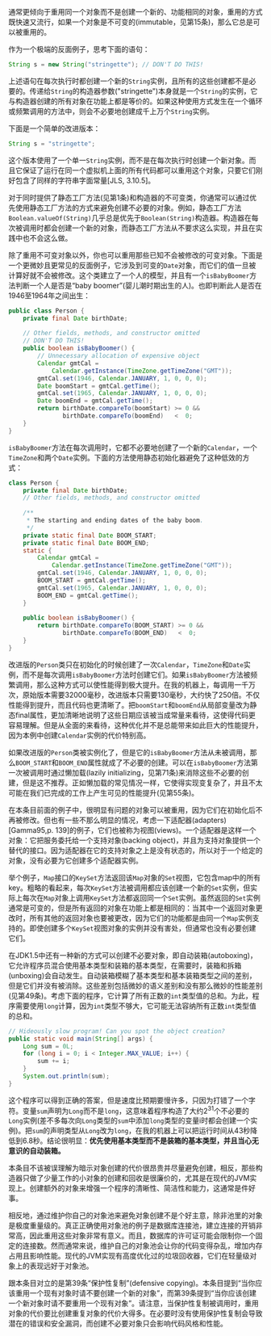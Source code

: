 通常更倾向于重用同一个对象而不是创建一个新的、功能相同的对象，重用的方式既快速又流行，如果一个对象是不可变的(immutable，见第15条)，那么它总是可以被重用的。  

作为一个极端的反面例子，思考下面的语句：  

```java
String s = new String("stringette"); // DON'T DO THIS!
```

上述语句在每次执行时都创建一个新的`String`实例，且所有的这些创建都不是必要的。传递给`String`的构造器参数("stringette")本身就是一个`String`的实例，它与构造器创建的所有对象在功能上都是等价的。如果这种使用方式发生在一个循环或频繁调用的方法中，则会不必要地创建成千上万个`String`实例。

下面是一个简单的改进版本：  

```java
String s = "stringette";
```

这个版本使用了一个单一`String`实例，而不是在每次执行时创建一个新对象。而且它保证了运行在同一个虚拟机上面的所有代码都可以重用这个对象，只要它们刚好包含了同样的字符串字面常量[JLS, 3.10.5]。

对于同时提供了静态工厂方法(见第1条)和构造器的不可变类，你通常可以通过优先使用静态工厂方法的方式来避免创建不必要的对象。例如，静态工厂方法`Boolean.valueOf(String)`几乎总是优先于`Boolean(String)`构造器。构造器在每次被调用时都会创建一个新的对象，而静态工厂方法从不要求这么实现，并且在实践中也不会这么做。

除了重用不可变对象以外，你也可以重用那些已知不会被修改的可变对象。下面是一个更微妙且更常见的反面例子，它涉及到可变的`Date`对象，而它们的值一旦被计算好就不会被修改。这个类建立了一个人的模型，并且有一个`isBabyBoomer`方法判断一个人是否是“baby boomer”(婴儿潮时期出生的人)。也即判断此人是否在1946至1964年之间出生：  

```java
public class Person {    private final Date birthDate;
        // Other fields, methods, and constructor omitted
    // DON'T DO THIS!    public boolean isBabyBoomer() {        // Unnecessary allocation of expensive object        Calendar gmtCal =            Calendar.getInstance(TimeZone.getTimeZone("GMT"));        gmtCal.set(1946, Calendar.JANUARY, 1, 0, 0, 0);        Date boomStart = gmtCal.getTime();        gmtCal.set(1965, Calendar.JANUARY, 1, 0, 0, 0);        Date boomEnd = gmtCal.getTime();        return birthDate.compareTo(boomStart) >= 0 &&               birthDate.compareTo(boomEnd)   <  0;	}
}	
```

`isBabyBoomer`方法在每次调用时，它都不必要地创建了一个新的`Calendar`，一个`TimeZone`和两个`Date`实例。下面的方法使用静态初始化器避免了这种低效的方式：  

```java
class Person {    private final Date birthDate;    // Other fields, methods, and constructor omitted
        /**     * The starting and ending dates of the baby boom.     */    private static final Date BOOM_START;    private static final Date BOOM_END;    static {        Calendar gmtCal =            Calendar.getInstance(TimeZone.getTimeZone("GMT"));        gmtCal.set(1946, Calendar.JANUARY, 1, 0, 0, 0);        BOOM_START = gmtCal.getTime();        gmtCal.set(1965, Calendar.JANUARY, 1, 0, 0, 0);        BOOM_END = gmtCal.getTime();    }
        public boolean isBabyBoomer() {        return birthDate.compareTo(BOOM_START) >= 0 &&               birthDate.compareTo(BOOM_END)   <  0;    }
}
```

改进版的`Person`类只在初始化的时候创建了一次`Calendar`，`TimeZone`和`Date`实例，而不是每次调用`isBabyBoomer`方法时创建它们。如果`isBabyBoomer`方法被频繁调用，那么这种方式可以使性能得到极大提升。在我的机器上，每调用一千万次，原始版本需要32000毫秒，改进版本只需要130毫秒，大约快了250倍。不仅性能得到提升，而且代码也更清晰了。把`boomStart`和`boomEnd`从局部变量改为静态final属性，更加清晰地说明了这些日期应该被当成常量来看待，这使得代码更容易理解。但是从全面的来看待，这种优化并不是总能带来如此巨大的性能提升，因为本例中创建`Calendar`实例的代价特别高。

如果改进版的`Person`类被实例化了，但是它的`isBabyBoomer`方法从未被调用，那么`BOOM_START`和`BOOM_END`属性就成了不必要的创建。可以在`isBabyBoomer`方法第一次被调用时通过懒加载(lazily initializing，见第71条)来消除这些不必要的创建，但是这不推荐。正如懒加载的常见情况一样，它使得实现变复杂了，并且不太可能在我们已完成的工作上产生可见的性能提升(见第55条)。

在本条目前面的例子中，很明显有问题的对象可以被重用，因为它们在初始化后不再被修改。但也有一些不那么明显的情况，考虑一下适配器(adapters)[Gamma95,p. 139]的例子，它们也被称为视图(views)。一个适配器是这样一个对象：它把服务委托给一个支持对象(backing object)，并且为支持对象提供一个替代的接口。因为适配器在它的支持对象之上是没有状态的，所以对于一个给定的对象，没有必要为它创建多个适配器实例。

举个例子，`Map`接口的`KeySet`方法返回该`Map`对象的`Set`视图，它包含map中的所有key。粗略的看起来，每次`KeySet`方法被调用都应该创建一个新的`Set`实例，但实际上每次在`Map`对象上调用`KeySet`方法都返回同一个`Set`实例。虽然返回的`Set`实例通常是可变的，但是所有返回的对象在功能上都是相同的：当其中一个返回对象更改时，所有其他的返回对象也要被更改，因为它们的功能都是由同一个`Map`实例支持的。即使创建多个`KeySet`视图对象的实例并没有害处，但通常也没有必要创建它们。

在JDK1.5中还有一种新的方式可以创建不必要对象，即自动装箱(autoboxing)，它允许程序员混合使用基本类型和装箱的基本类型，在需要时，装箱和拆箱(unboxing)会自动发生。自动装箱模糊了基本类型和基本装箱类型之间的差别，但是它们并没有被消除。这些差别包括微妙的语义差别和没有那么微妙的性能差别(见第49条)。考虑下面的程序，它计算了所有正数的`int`类型值的总和。为此，程序需要使用`long`计算，因为`int`类型不够大，它可能无法容纳所有正数`int`类型值的总和。

```java
// Hideously slow program! Can you spot the object creation?public static void main(String[] args) {    Long sum = 0L;    for (long i = 0; i < Integer.MAX_VALUE; i++) {        sum += i;    }    System.out.println(sum);}
```

这个程序可以得到正确的答案，但是速度比预期要慢许多，只因为打错了一个字符。变量`sum`声明为`Long`而不是`long`，这意味着程序构造了大约2<sup>31</sup>个不必要的`Long`实例(差不多每次向`Long`类型的`sum`中添加`long`类型的变量i时都会创建一个实例)。把`sum`的声明类型从`Long`改为`long`，在我的机器上可以把运行时间从43秒降低到6.8秒。结论很明显：**优先使用基本类型而不是装箱的基本类型，并且当心无意识的自动装箱。**

本条目不该被误理解为暗示对象创建的代价很昂贵并尽量避免创建，相反，那些构造器只做了少量工作的小对象的创建和回收是很廉价的，尤其是在现代的JVM实现上。创建额外的对象来增强一个程序的清晰性、简洁性和能力，这通常是件好事。

相反地，通过维护你自己的对象池来避免对象创建不是个好主意，除非池里的对象是极度重量级的。真正正确使用对象池的例子是数据库连接池，建立连接的开销非常高，因此重用这些对象非常有意义。而且，数据库的许可证可能会限制你一个固定的连接数。然而通常来说，维护自己的对象池会让你的代码变得杂乱，增加内存占用且影响性能。现代的JVM实现有高度优化过的垃圾回收器，它们在轻量级对象上的表现远好于对象池。

跟本条目对立的是第39条“保护性复制”(defensive copying)。本条目提到“当你应该重用一个现有对象时请不要创建一个新的对象”，而第39条提到“当你应该创建一个新对象时请不要重用一个现有对象”。请注意，当保护性复制被调用时，重用对象的代价要比创建重复对象的代价大得多。在必要时没有使用保护性复制会导致潜在的错误和安全漏洞，而创建不必要对象只会影响代码风格和性能。
